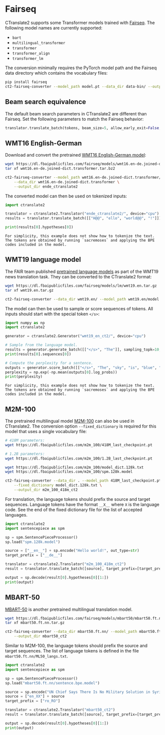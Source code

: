 # Fairseq

CTranslate2 supports some Transformer models trained with [Fairseq](https://github.com/pytorch/fairseq/). The following model names are currently supported:

* `bart`
* `multilingual_transformer`
* `transformer`
* `transformer_align`
* `transformer_lm`

The conversion minimally requires the PyTorch model path and the Fairseq data directory which contains the vocabulary files:

```bash
pip install fairseq
ct2-fairseq-converter --model_path model.pt --data_dir data-bin/ --output_dir ct2_model
```

## Beam search equivalence

The default beam search parameters in CTranslate2 are different than Fairseq. Set the following parameters to match the Fairseq behavior:

```python
translator.translate_batch(tokens, beam_size=5, allow_early_exit=False, normalize_scores=True)
```

## WMT16 English-German

Download and convert the pretrained [WMT16 English-German model](https://github.com/pytorch/fairseq/tree/main/examples/translation):

```bash
wget https://dl.fbaipublicfiles.com/fairseq/models/wmt16.en-de.joined-dict.transformer.tar.bz2
tar xf wmt16.en-de.joined-dict.transformer.tar.bz2

ct2-fairseq-converter --model_path wmt16.en-de.joined-dict.transformer/model.pt \
    --data_dir wmt16.en-de.joined-dict.transformer \
    --output_dir ende_ctranslate2
```

The converted model can then be used on tokenized inputs:

```python
import ctranslate2

translator = ctranslate2.Translator("ende_ctranslate2/", device="cpu")
results = translator.translate_batch([["H@@", "ello", "world@@", "!"]])

print(results[0].hypotheses[0])
```

```{note}
For simplicity, this example does not show how to tokenize the text. The tokens are obtained by running `sacremoses` and applying the BPE codes included in the model.
```

## WMT19 language model

The FAIR team published [pretrained language models](https://github.com/pytorch/fairseq/blob/main/examples/language_model/README.md) as part of the WMT19 news translation task. They can be converted to the CTranslate2 format:

```bash
wget https://dl.fbaipublicfiles.com/fairseq/models/lm/wmt19.en.tar.gz
tar xf wmt19.en.tar.gz

ct2-fairseq-converter --data_dir wmt19.en/ --model_path wmt19.en/model.pt --output_dir wmt19_en_ct2
```

The model can then be used to sample or score sequences of tokens. All inputs should start with the special token `</s>`:

```python
import numpy as np
import ctranslate2

generator = ctranslate2.Generator("wmt19_en_ct2/", device="cpu")

# Sample from the language model.
results = generator.generate_batch([["</s>", "The"]], sampling_topk=10, max_length=50)
print(results[0].sequences[0])

# Compute the perplexity for a sentence.
outputs = generator.score_batch([["</s>", "The", "sky", "is", "blue", "."]])
perplexity = np.exp(-np.mean(outputs[0].log_probs))
print(perplexity)
```

```{note}
For simplicity, this example does not show how to tokenize the text. The tokens are obtained by running `sacremoses` and applying the BPE codes included in the model.
```

## M2M-100

The pretrained multilingual model [M2M-100](https://github.com/pytorch/fairseq/tree/main/examples/m2m_100) can also be used in CTranslate2. The conversion option `--fixed_dictionary` is required for this model that uses a single vocabulary file:

```bash
# 418M parameters:
wget https://dl.fbaipublicfiles.com/m2m_100/418M_last_checkpoint.pt

# 1.2B parameters:
wget https://dl.fbaipublicfiles.com/m2m_100/1.2B_last_checkpoint.pt

wget https://dl.fbaipublicfiles.com/m2m_100/model_dict.128k.txt
wget https://dl.fbaipublicfiles.com/m2m_100/spm.128k.model

ct2-fairseq-converter --data_dir . --model_path 418M_last_checkpoint.pt \
    --fixed_dictionary model_dict.128k.txt \
    --output_dir m2m_100_418m_ct2
```

For translation, the language tokens should prefix the source and target sequences. Language tokens have the format `__X__` where `X` is the language code. See the end of the fixed dictionary file for the list of accepted languages.

```python
import ctranslate2
import sentencepiece as spm

sp = spm.SentencePieceProcessor()
sp.load("spm.128k.model")

source = ["__en__"] + sp.encode("Hello world!", out_type=str)
target_prefix = ["__de__"]

translator = ctranslate2.Translator("m2m_100_418m_ct2")
result = translator.translate_batch([source], target_prefix=[target_prefix])

output = sp.decode(result[0].hypotheses[0][1:])
print(output)
```

## MBART-50

[MBART-50](https://github.com/pytorch/fairseq/blob/main/examples/multilingual/README.md) is another pretrained multilingual translation model.

```bash
wget https://dl.fbaipublicfiles.com/fairseq/models/mbart50/mbart50.ft.nn.tar.gz
tar xf mbart50.ft.nn.tar.gz

ct2-fairseq-converter --data_dir mbart50.ft.nn/ --model_path mbart50.ft.nn/model.pt \
    --output_dir mbart50_ct2
```

Similar to M2M-100, the language tokens should prefix the source and target sequences. The list of language tokens is defined in the file `mbart50.ft.nn/ML50_langs.txt`.

```python
import ctranslate2
import sentencepiece as spm

sp = spm.SentencePieceProcessor()
sp.load("mbart50.ft.nn/sentence.bpe.model")

source = sp.encode("UN Chief Says There Is No Military Solution in Syria", out_type=str)
source = ["en_XX"] + source
target_prefix = ["ro_RO"]

translator = ctranslate2.Translator("mbart50_ct2")
result = translator.translate_batch([source], target_prefix=[target_prefix])

output = sp.decode(result[0].hypotheses[0][1:])
print(output)
```
